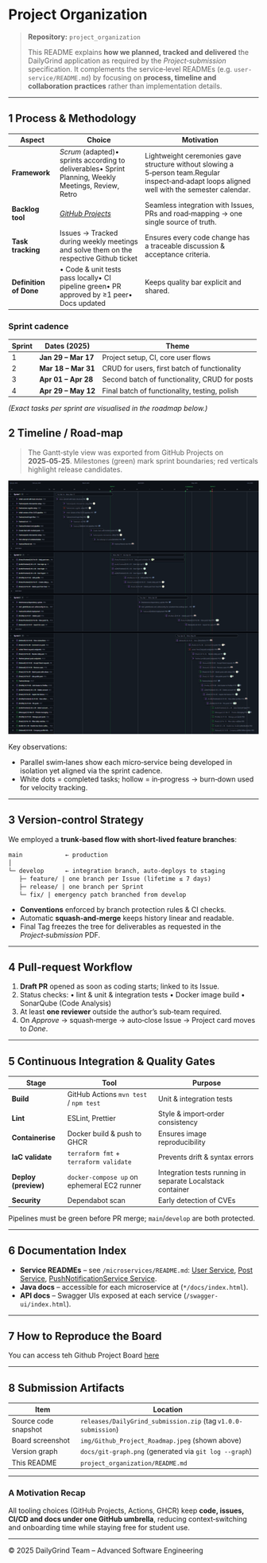 # Project Organization

> **Repository:** `project_organization`
>
> This README explains **how we planned, tracked and delivered** the DailyGrind application as required by the *Project‑submission* specification. It
> complements the service‑level READMEs (e.g. `user-service/README.md`) by focusing on **process, timeline and collaboration practices** rather than
> implementation details.

---

## 1  Process & Methodology

| Aspect                 | Choice                                                                                                                                                                                                                                  | Motivation                                                                                                                                     |
|------------------------|-----------------------------------------------------------------------------------------------------------------------------------------------------------------------------------------------------------------------------------------|------------------------------------------------------------------------------------------------------------------------------------------------|
| **Framework**          | *Scrum* (adapted)• sprints according to deliverables• Sprint Planning, Weekly Meetings, Review, Retro                                                                                                                                   | Lightweight ceremonies gave structure without slowing a 5‑person team.Regular inspect‑and‑adapt loops aligned well with the semester calendar. |
| **Backlog tool**       | [*GitHub Projects*](https://github.com/orgs/ase-fs25/projects/1/views/1?visibleFields=%5B%22Title%22%2C%22Assignees%22%2C%22Status%22%2C%22Labels%22%2C171941015%2C171941277%2C%22Milestone%22%2C%22Type%22%2C191634090%2C191634109%5D) | Seamless integration with Issues, PRs and road‑mapping → one single source of truth.                                                           |
| **Task tracking**      | Issues → Tracked during weekly meetings and solve them on the respective Github ticket                                                                                                                                                  | Ensures every code change has a traceable discussion & acceptance criteria.                                                                    |
| **Definition of Done** | • Code & unit tests pass locally• CI pipeline green• PR approved by ≥1 peer• Docs updated                                                                                                                                               | Keeps quality bar explicit and shared.                                                                                                         |

### Sprint cadence

| Sprint | Dates (2025)        | Theme                                         |
|--------|---------------------|-----------------------------------------------|
| 1      | **Jan 29 – Mar 17** | Project setup, CI, core user flows            |
| 2      | **Mar 18 – Mar 31** | CRUD for users, first batch of functionality  |
| 3      | **Apr 01 – Apr 28** | Second batch of functionality, CRUD for posts |
| 4      | **Apr 29 – May 12** | Final batch of functionality, testing, polish |

*(Exact tasks per sprint are visualised in the roadmap below.)*

## 2  Timeline / Road‑map

> The Gantt‑style view was exported from GitHub Projects on **2025‑05‑25**. Milestones (green) mark sprint boundaries; red verticals highlight release
> candidates.

![Roadmap](../img/Github_Project_Roadmap.jpeg)

Key observations:

* Parallel swim‑lanes show each micro‑service being developed in isolation yet aligned via the sprint cadence.
* White dots = completed tasks; hollow = in‑progress → burn‑down used for velocity tracking.

---

## 3  Version‑control Strategy

We employed a **trunk‑based flow with short‑lived feature branches**:

```
main            ← production
│
└─ develop      ← integration branch, auto‑deploys to staging
   ├─ feature/ | one branch per Issue (lifetime ≤ 7 days)
   ├─ release/ | one branch per Sprint
   └─ fix/ | emergency patch branched from develop
```

* **Conventions** enforced by branch protection rules & CI checks.
* Automatic **squash‑and‑merge** keeps history linear and readable.
* Final Tag freezes the tree for deliverables as requested in the *Project‑submission* PDF.

---

## 4  Pull‑request Workflow

1. **Draft PR** opened as soon as coding starts; linked to its Issue.
2. Status checks:   • lint & unit & integration tests • Docker image build • SonarQube (Code Analysis)
3. At least **one reviewer** outside the author’s sub‑team required.
4. On *Approve* → squash‑merge → auto‑close Issue → Project card moves to *Done*.

---

## 5  Continuous Integration & Quality Gates

| Stage                | Tool                                        | Purpose                                                    |
|----------------------|---------------------------------------------|------------------------------------------------------------|
| **Build**            | GitHub Actions `mvn test` / `npm test`      | Unit & integration tests                                   |
| **Lint**             | ESLint, Prettier                            | Style & import‑order consistency                           |
| **Containerise**     | Docker build & push to GHCR                 | Ensures image reproducibility                              |
| **IaC validate**     | `terraform fmt` + `terraform validate`      | Prevents drift & syntax errors                             |
| **Deploy (preview)** | `docker‑compose up` on ephemeral EC2 runner | Integration tests running in separate Localstack container |
| **Security**         | Dependabot scan                             | Early detection of CVEs                                    |

Pipelines must be green before PR merge; `main`/`develop` are both protected.

---

## 6  Documentation Index

* **Service READMEs** – see
  `/microservices/README.md`:   [User Service](../microservices/user-service/README.md), [Post Service](../microservices/post-service/README.md), [PushNotificationService Service](../microservices/push-notification-service/README.md).
* **Java docs** – accessible for each microservice at (`*/docs/index.html`).
* **API docs** – Swagger UIs exposed at each service (`/swagger-ui/index.html`).

---

## 7  How to Reproduce the Board

You can access teh Github Project
Board [here](https://github.com/orgs/ase-fs25/projects/1/views/6?groupedBy%5BcolumnId%5D=Milestone&visibleFields=%5B%22Title%22%2C%22Assignees%22%2C%22Status%22%2C191634090%2C191634109%2C%22Milestone%22%5D&sortedBy%5Bdirection%5D=asc&sortedBy%5BcolumnId%5D=Milestone&sortedBy%5Bdirection%5D=asc&sortedBy%5BcolumnId%5D=191634090)

---

## 8  Submission Artifacts

| Item                 | Location                                                       |
|----------------------|----------------------------------------------------------------|
| Source code snapshot | `releases/DailyGrind_submission.zip` (tag `v1.0.0-submission`) |
| Board screenshot     | `img/Github_Project_Roadmap.jpeg` (shown above)                |
| Version graph        | `docs/git-graph.png` (generated via `git log --graph`)         |
| This README          | `project_organization/README.md`                               |

---

### A  Motivation Recap

All tooling choices (GitHub Projects, Actions, GHCR) keep **code, issues, CI/CD and docs under one GitHub umbrella**, reducing context‑switching and
onboarding time while staying free for student use.

---

© 2025 DailyGrind Team – Advanced Software Engineering
